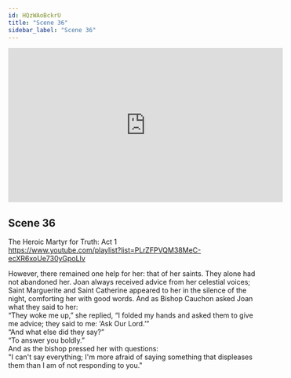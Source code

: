 ```yaml
---
id: HQzWAoBckrU
title: "Scene 36"
sidebar_label: "Scene 36"
---
```


<div class="video-float-container">
  <iframe
    width="560"
    height="315"
    src="https://www.youtube.com/embed/HQzWAoBckrU"
    title="YouTube video player"
    frameborder="0"
    allow="accelerometer; autoplay; clipboard-write; encrypted-media; gyroscope; picture-in-picture; web-share"
    referrerpolicy="strict-origin-when-cross-origin"
    allowfullscreen
  ></iframe>
</div>

## Scene 36

The Heroic Martyr for Truth: Act 1   
https://www.youtube.com/playlist?list=PLrZFPVQM38MeC-ecXR6xoUe730yGpoLlv 

However, there remained one help for her: that of her saints. They alone had not abandoned her. Joan always received advice from her celestial voices; Saint Marguerite and Saint Catherine appeared to her in the silence of the night, comforting her with good words. And as Bishop Cauchon asked Joan what they said to her:  
“They woke me up,” she replied, “I folded my hands and asked them to give me advice; they said to me: ‘Ask Our Lord.’”  
“And what else did they say?”  
“To answer you boldly.”  
And as the bishop pressed her with questions:  
"I can't say everything; I'm more afraid of saying something that displeases them than I am of not responding to you."
